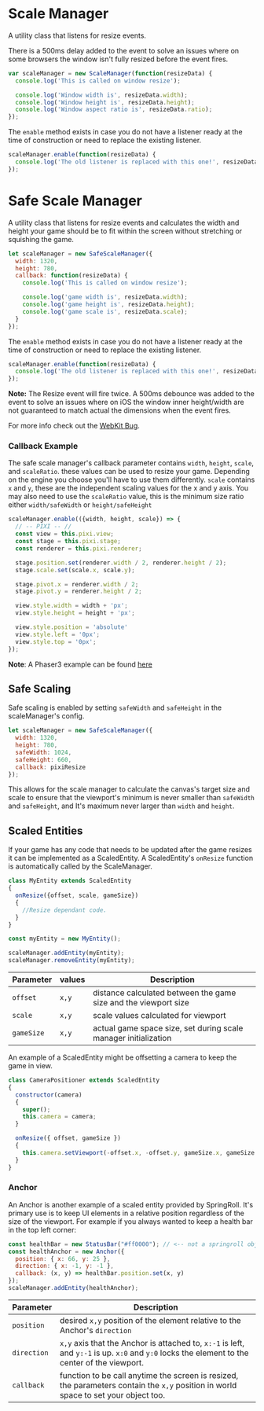 # Scale Manager
A utility class that listens for resize events.

There is a 500ms delay added to the event to solve an issues where on some browsers the window isn't fully resized before the event fires.

```javascript
var scaleManager = new ScaleManager(function(resizeData) {
  console.log('This is called on window resize');

  console.log('Window width is', resizeData.width);
  console.log('Window height is', resizeData.height);
  console.log('Window aspect ratio is', resizeData.ratio);
});
```

The `enable` method exists in case you do not have a listener ready at the time of construction or need to replace the
existing listener.

```javascript
scaleManager.enable(function(resizeData) {
  console.log('The old listener is replaced with this one!', resizeData);
});
```

# Safe Scale Manager
A utility class that listens for resize events and calculates the width and height your game should be to fit within the screen without stretching or squishing the game. 

```javascript
let scaleManager = new SafeScaleManager({
  width: 1320,
  height: 780,
  callback: function(resizeData) {
    console.log('This is called on window resize');

    console.log('game width is', resizeData.width);
    console.log('game height is', resizeData.height);
    console.log('game scale is', resizeData.scale);
  }
});
```

The `enable` method exists in case you do not have a listener ready at the time of construction or need to replace the existing listener. 

```javascript
scaleManager.enable(function(resizeData) {
  console.log('The old listener is replaced with this one!', resizeData);
});
```

**Note:** The Resize event will fire twice. A 500ms debounce was added to the event to solve an issues where on iOS the window inner height/width are not guaranteed to match actual the dimensions when the event fires.

For more info check out the [WebKit Bug](https://bugs.webkit.org/show_bug.cgi?id=170595).


### Callback Example

The safe scale manager's callback parameter contains `width`, `height`, `scale`, and `scaleRatio`. these values can be used to resize your game. Depending on the engine you choose you'll have to use them differently. `scale` contains `x` and `y`, these are the independent scaling values for the x and y axis. You may also need to use the `scaleRatio` value, this is the minimum size ratio either `width/safeWidth` or `height/safeHeight`

```javascript
scaleManager.enable(({width, height, scale}) => {
  // -- PIXI -- //
  const view = this.pixi.view;
  const stage = this.pixi.stage;
  const renderer = this.pixi.renderer;

  stage.position.set(renderer.width / 2, renderer.height / 2);
  stage.scale.set(scale.x, scale.y);

  stage.pivot.x = renderer.width / 2;
  stage.pivot.y = renderer.height / 2;

  view.style.width = width + 'px';
  view.style.height = height + 'px';

  view.style.position = 'absolute'
  view.style.left = '0px';
  view.style.top = '0px'; 
});
```

**Note**: A Phaser3 example can be found [here](https://github.com/SpringRoll/Springroll-Seed/tree/templates/phaser3)

## Safe Scaling
Safe scaling is enabled by setting `safeWidth` and `safeHeight` in the scaleManager's config. 

```javascript
let scaleManager = new SafeScaleManager({
  width: 1320,
  height: 780,
  safeWidth: 1024,
  safeHeight: 660,
  callback: pixiResize
});
```

This allows for the scale manager to calculate the canvas's target size and scale to ensure that the viewport's minimum is never smaller than `safeWidth` and `safeHeight`, and It's maximum never larger than `width` and `height`.

## Scaled Entities

If your game has any code that needs to be updated after the game resizes it can be implemented as a ScaledEntity. A ScaledEntity's `onResize` function is automatically called by the ScaleManager.

```javascript
class MyEntity extends ScaledEntity
{
  onResize({offset, scale, gameSize})
  {
    //Resize dependant code.
  }
}

const myEntity = new MyEntity();

scaleManager.addEntity(myEntity);
scaleManager.removeEntity(myEntity);

```

| Parameter | values | Description |
|---|---|---|
|`offset`| `x,y` | distance calculated between the game size and the viewport size |
|`scale`| `x,y ` | scale values calculated for viewport |
|`gameSize`| `x,y` | actual game space size, set during scale manager initialization |

An example of a ScaledEntity might be offsetting a camera to keep the game in view.

```javascript
class CameraPositioner extends ScaledEntity
{
  constructor(camera)
  {
    super();
    this.camera = camera;
  }

  onResize({ offset, gameSize })
  {
    this.camera.setViewport(-offset.x, -offset.y, gameSize.x, gameSize.y);
  }
}
```

### Anchor

An Anchor is another example of a scaled entity provided by SpringRoll. It's primary use is to keep UI elements in a relative position regardless of the size of the viewport. For example if you always wanted to keep a health bar in the top left corner:

```javascript
const healthBar = new StatusBar("#ff0000"); // <-- not a springroll object.
const healthAnchor = new Anchor({
  position: { x: 66, y: 25 }, 
  direction: { x: -1, y: -1 }, 
  callback: (x, y) => healthBar.position.set(x, y)
});
scaleManager.addEntity(healthAnchor);
```

| Parameter | Description |
|---|---|
|`position`| desired `x,y` position of the element relative to the Anchor's `direction` |
|`direction`| `x,y` axis that the Anchor is attached to, `x:-1` is left, and `y:-1` is up. `x:0` and `y:0` locks the element to the center of the viewport. |
|`callback`| function to be call anytime the screen is resized, the parameters contain the `x,y` position in world space to set your object too. |
